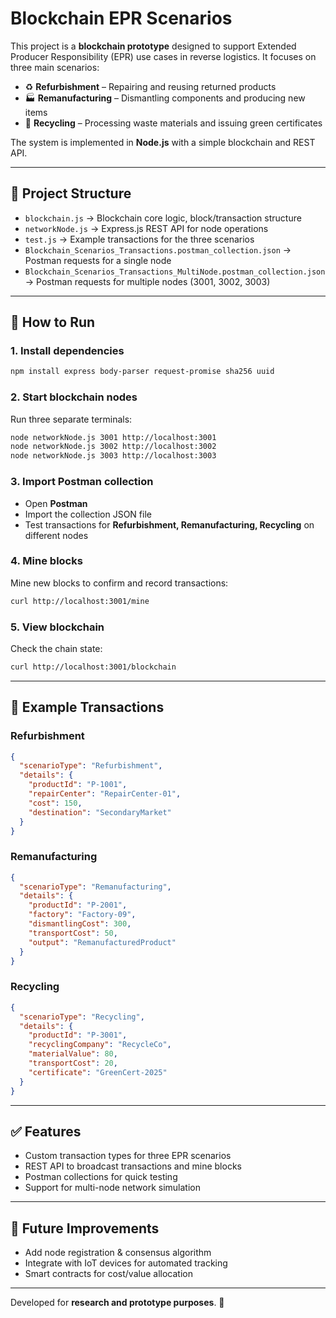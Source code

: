 # Blockchain EPR Scenarios

This project is a **blockchain prototype** designed to support Extended Producer Responsibility (EPR) use cases in reverse logistics. It focuses on three main scenarios:

- ♻️ **Refurbishment** – Repairing and reusing returned products
- 🏭 **Remanufacturing** – Dismantling components and producing new items
- 🔄 **Recycling** – Processing waste materials and issuing green certificates

The system is implemented in **Node.js** with a simple blockchain and REST API.

---

## 📂 Project Structure
- `blockchain.js` → Blockchain core logic, block/transaction structure
- `networkNode.js` → Express.js REST API for node operations
- `test.js` → Example transactions for the three scenarios
- `Blockchain_Scenarios_Transactions.postman_collection.json` → Postman requests for a single node
- `Blockchain_Scenarios_Transactions_MultiNode.postman_collection.json` → Postman requests for multiple nodes (3001, 3002, 3003)

---

## 🚀 How to Run

### 1. Install dependencies
```bash
npm install express body-parser request-promise sha256 uuid
```

### 2. Start blockchain nodes
Run three separate terminals:
```bash
node networkNode.js 3001 http://localhost:3001
node networkNode.js 3002 http://localhost:3002
node networkNode.js 3003 http://localhost:3003
```

### 3. Import Postman collection
- Open **Postman**
- Import the collection JSON file
- Test transactions for **Refurbishment, Remanufacturing, Recycling** on different nodes

### 4. Mine blocks
Mine new blocks to confirm and record transactions:
```bash
curl http://localhost:3001/mine
```

### 5. View blockchain
Check the chain state:
```bash
curl http://localhost:3001/blockchain
```

---

## 📌 Example Transactions
### Refurbishment
```json
{
  "scenarioType": "Refurbishment",
  "details": {
    "productId": "P-1001",
    "repairCenter": "RepairCenter-01",
    "cost": 150,
    "destination": "SecondaryMarket"
  }
}
```

### Remanufacturing
```json
{
  "scenarioType": "Remanufacturing",
  "details": {
    "productId": "P-2001",
    "factory": "Factory-09",
    "dismantlingCost": 300,
    "transportCost": 50,
    "output": "RemanufacturedProduct"
  }
}
```

### Recycling
```json
{
  "scenarioType": "Recycling",
  "details": {
    "productId": "P-3001",
    "recyclingCompany": "RecycleCo",
    "materialValue": 80,
    "transportCost": 20,
    "certificate": "GreenCert-2025"
  }
}
```

---

## ✅ Features
- Custom transaction types for three EPR scenarios
- REST API to broadcast transactions and mine blocks
- Postman collections for quick testing
- Support for multi-node network simulation

---

## 🔮 Future Improvements
- Add node registration & consensus algorithm
- Integrate with IoT devices for automated tracking
- Smart contracts for cost/value allocation

---

Developed for **research and prototype purposes**. 🚀
